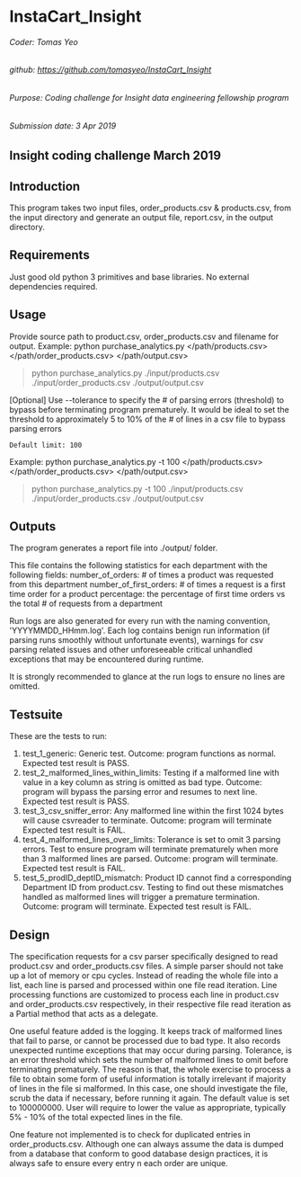 # InstaCart_Insight
###### Coder: Tomas Yeo
###### github: https://github.com/tomasyeo/InstaCart_Insight
###### Purpose: Coding challenge for Insight data engineering fellowship program
###### Submission date: 3 Apr 2019


Insight coding challenge March 2019
-----------------------------------

Introduction
------------
This program takes two input files, order_products.csv & products.csv, from the input directory
and generate an output file, report.csv, in the output directory.


Requirements
------------
Just good old python 3 primitives and base libraries.
No external dependencies required.


Usage
-----
Provide source path to product.csv, order_products.csv and filename for output.
Example: python purchase_analytics.py </path/products.csv> </path/order_products.csv> </path/output.csv>
>   python purchase_analytics.py ./input/products.csv ./input/order_products.csv ./output/output.csv

[Optional] Use --tolerance to specify the # of parsing errors (threshold) to bypass before terminating
    program prematurely. It would be ideal to set the threshold to approximately 5 to 10% of the # of lines
    in a csv file to bypass parsing errors

    Default limit: 100
Example: python purchase_analytics.py -t 100 </path/products.csv> </path/order_products.csv> </path/output.csv>
>   python purchase_analytics.py -t 100 ./input/products.csv ./input/order_products.csv ./output/output.csv


Outputs
-------
The program generates a report file into ./output/ folder.

This file contains the following statistics for each department with the following fields:
    number_of_orders: # of times a product was requested from this department
    number_of_first_orders: # of times a request is a first time order for a product
    percentage: the percentage of first time orders vs the total # of requests from a department

Run logs are also generated for every run with the naming convention, 'YYYYMMDD_HHmm.log'. Each log
contains benign run information (if parsing runs smoothly without unfortunate events), warnings for
csv parsing related issues and other unforeseeable critical unhandled exceptions that may be encountered
during runtime.

It is strongly recommended to glance at the run logs to ensure no lines are omitted.


Testsuite
---------
These are the tests to run:
1. test_1_generic: Generic test. Outcome: program functions as normal.
    Expected test result is PASS.
2. test_2_malformed_lines_within_limits: Testing if a malformed line with value in a key column as string
    is omitted as bad type. Outcome: program will bypass the parsing error and resumes to next line.
    Expected test result is PASS.
3. test_3_csv_sniffer_error: Any malformed line within the first 1024 bytes will cause csvreader to terminate.
    Outcome: program will terminate
    Expected test result is FAIL.
4. test_4_malformed_lines_over_limits: Tolerance is set to omit 3 parsing errors. Test to ensure program will
    terminate prematurely when more than 3 malformed lines are parsed. Outcome: program will terminate.
    Expected test result is FAIL.
5. test_5_prodID_deptID_mismatch: Product ID cannot find a corresponding Department ID from product.csv.
    Testing to find out these mismatches handled as malformed lines will trigger a premature termination.
    Outcome: program will terminate. Expected test result is FAIL.


Design
------
The specification requests for a csv parser specifically designed to read product.csv and order_products.csv
files. A simple parser should not take up a lot of memory or cpu cycles. Instead of reading the whole file
into a list, each line is parsed and processed within one file read iteration. Line processing functions are
customized to process each line in product.csv and order_products.csv respectively, in their respective file
read iteration as a Partial method that acts as a delegate.

One useful feature added is the logging. It keeps track of malformed lines that fail to parse, or cannot be
processed due to bad type. It also records unexpected runtime exceptions that may occur during parsing. Tolerance,
is an error threshold which sets the number of malformed lines to omit before terminating prematurely. The reason
is that, the whole exercise to process a file to obtain some form of useful information is totally irrelevant if
majority of lines in the file si malformed. In this case, one should investigate the file, scrub the data if
necessary, before running it again. The default value is set to 100000000. User will require to lower the value
as appropriate, typically 5% - 10% of the total expected lines in the file.

One feature not implemented is to check for duplicated entries in order_products.csv. Although one can always
assume the data is dumped from a database that conform to good database design practices, it is always safe to
ensure every entry n each order are unique.

